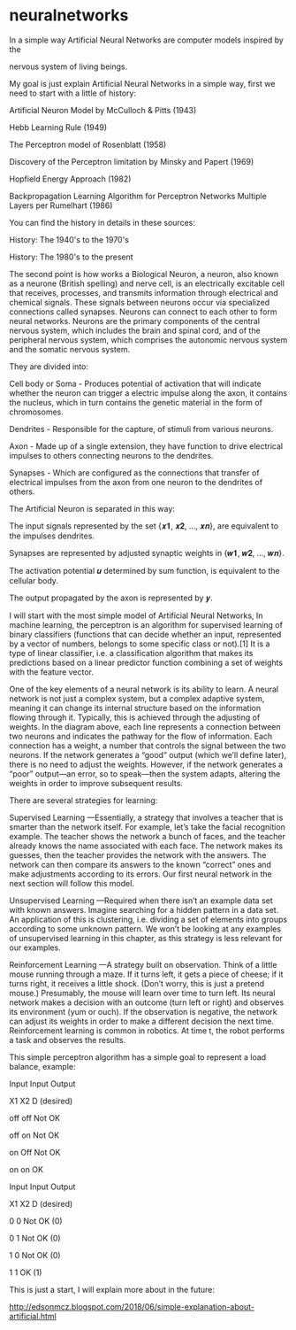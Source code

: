 # neuralnetworks

In a simple way Artificial Neural Networks are computer models inspired by the

nervous system of living beings.



My goal is just explain Artificial Neural Networks in a simple way, first we need to start with a little of history:



Artificial Neuron Model by McCulloch & Pitts (1943)

 

Hebb Learning Rule (1949)



The Perceptron model of Rosenblatt (1958)



Discovery of the Perceptron limitation by Minsky and Papert (1969)



Hopfield Energy Approach (1982)



Backpropagation Learning Algorithm for Perceptron Networks Multiple Layers per Rumelhart (1986)



You can find the history in details in these sources:



History: The 1940's to the 1970's



History: The 1980's to the present



The second point is how works a Biological Neuron, a neuron, also known as a neurone (British spelling) and nerve cell, is an electrically excitable cell that receives, processes, and transmits information through electrical and chemical signals. These signals between neurons occur via specialized connections called synapses. Neurons can connect to each other to form neural networks. Neurons are the primary components of the central nervous system, which includes the brain and spinal cord, and of the peripheral nervous system, which comprises the autonomic nervous system and the somatic nervous system.



They are divided into:



Cell body or Soma - Produces potential of activation that will indicate whether the neuron can trigger a electric impulse along the axon, it contains the nucleus, which in turn contains the genetic material in the form of chromosomes.



Dendrites - Responsible for the capture, of stimuli from various neurons.



Axon - Made up of a single extension, they have function to drive electrical impulses to others connecting neurons to the dendrites.



Synapses - Which are configured as the connections that transfer of electrical impulses from the axon from one neuron to the dendrites of others.









The Artificial Neuron is separated in this way:



The input signals represented by the set {𝒙𝟏, 𝒙𝟐, ..., 𝒙𝒏}, are equivalent to the impulses dendrites.

Synapses are represented by adjusted synaptic weights in {𝒘𝟏, 𝒘𝟐, ..., 𝒘𝒏}.

The activation potential 𝒖 determined by sum function, is equivalent to the cellular body.

The output propagated by the axon is represented by 𝒚.







I will start with the most simple model of Artificial Neural Networks, In machine learning, the perceptron is an algorithm for supervised learning of binary classifiers (functions that can decide whether an input, represented by a vector of numbers, belongs to some specific class or not).[1] It is a type of linear classifier, i.e. a classification algorithm that makes its predictions based on a linear predictor function combining a set of weights with the feature vector.



One of the key elements of a neural network is its ability to learn. A neural network is not just a complex system, but a complex adaptive system, meaning it can change its internal structure based on the information flowing through it. Typically, this is achieved through the adjusting of weights. In the diagram above, each line represents a connection between two neurons and indicates the pathway for the flow of information. Each connection has a weight, a number that controls the signal between the two neurons. If the network generates a “good” output (which we’ll define later), there is no need to adjust the weights. However, if the network generates a “poor” output—an error, so to speak—then the system adapts, altering the weights in order to improve subsequent results.

There are several strategies for learning:


Supervised Learning —Essentially, a strategy that involves a teacher that is smarter than the network itself. For example, let’s take the facial recognition example. The teacher shows the network a bunch of faces, and the teacher already knows the name associated with each face. The network makes its guesses, then the teacher provides the network with the answers. The network can then compare its answers to the known “correct” ones and make adjustments according to its errors. Our first neural network in the next section will follow this model.


Unsupervised Learning —Required when there isn’t an example data set with known answers. Imagine searching for a hidden pattern in a data set. An application of this is clustering, i.e. dividing a set of elements into groups according to some unknown pattern. We won’t be looking at any examples of unsupervised learning in this chapter, as this strategy is less relevant for our examples.


Reinforcement Learning —A strategy built on observation. Think of a little mouse running through a maze. If it turns left, it gets a piece of cheese; if it turns right, it receives a little shock. (Don’t worry, this is just a pretend mouse.) Presumably, the mouse will learn over time to turn left. Its neural network makes a decision with an outcome (turn left or right) and observes its environment (yum or ouch). If the observation is negative, the network can adjust its weights in order to make a different decision the next time. Reinforcement learning is common in robotics. At time t, the robot performs a task and observes the results.

This simple perceptron algorithm has a simple goal to represent a load balance, example: 


Input Input Output

X1    X2    D (desired)

off   off   Not OK

off   on    Not OK

on    Off   Not OK

on    on    OK



Input Input Output

X1    X2    D (desired)

0     0     Not OK (0)

0     1     Not OK (0)

1     0     Not OK (0)

1     1     OK (1)


This is just a start, I will explain more about in the future:

http://edsonmcz.blogspot.com/2018/06/simple-explanation-about-artificial.html



